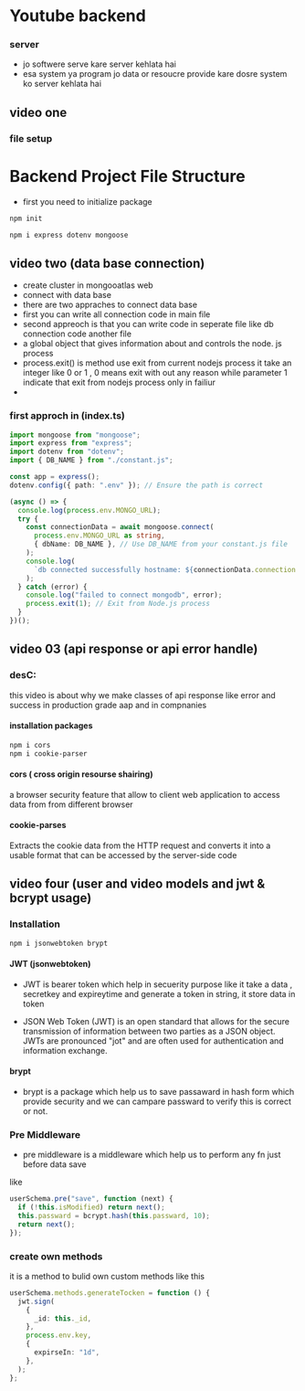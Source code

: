 # Youtube backend

### server

- jo softwere serve kare server kehlata hai
- esa system ya program jo data or resoucre provide kare dosre system ko server kehlata hai

## video one

### file setup

# Backend Project File Structure

- first you need to initialize package

```bash
npm init

npm i express dotenv mongoose
```

## video two (data base connection)

- create cluster in mongooatlas web
- connect with data base
- there are two appraches to connect data base
- first you can write all connection code in main file
- second appreoch is that you can write code in seperate file like db connection code another file
- a global object that gives information about and controls the node. js process
- process.exit() is method use exit from current nodejs process it take an integer like 0 or 1 , 0 means exit with out any reason while parameter 1 indicate that exit from nodejs process only in failiur
-

### first approch in (index.ts)

```ts
import mongoose from "mongoose";
import express from "express";
import dotenv from "dotenv";
import { DB_NAME } from "./constant.js";

const app = express();
dotenv.config({ path: ".env" }); // Ensure the path is correct

(async () => {
  console.log(process.env.MONGO_URL);
  try {
    const connectionData = await mongoose.connect(
      process.env.MONGO_URL as string,
      { dbName: DB_NAME }, // Use DB_NAME from your constant.js file
    );
    console.log(
      `db connected successfully hostname: ${connectionData.connection.host}`,
    );
  } catch (error) {
    console.log("failed to connect mongodb", error);
    process.exit(1); // Exit from Node.js process
  }
})();
```

## video 03 (api response or api error handle)

### desC:

this video is about why we make classes of api response like error and success in production grade aap and in compnanies

#### installation packages

```bash
npm i cors
npm i cookie-parser
```

#### cors ( cross origin resourse shairing)

a browser security feature that allow to client web application to access data from from different browser

#### cookie-parses

Extracts the cookie data from the HTTP request and converts it into a usable format that can be accessed by the server-side code

## video four (user and video models and jwt & bcrypt usage)

### Installation

```bash
npm i jsonwebtoken brypt
```

#### JWT (jsonwebtoken)

- JWT is bearer token which help in secuerity purpose like it take a data , secretkey and expireytime and generate a token in string, it store data in token

- JSON Web Token (JWT) is an open standard that allows for the secure transmission of information between two parties as a JSON object. JWTs are pronounced "jot" and are often used for authentication and information exchange.

#### brypt

- brypt is a package which help us to save passaward in hash form which provide security and we can campare passward to verify this is correct or not.

### Pre Middleware

- pre middleware is a middleware which help us to perform any fn just before data save

like

```ts
userSchema.pre("save", function (next) {
  if (!this.isModified) return next();
  this.passward = bcrypt.hash(this.passward, 10);
  return next();
});
```

### create own methods

it is a method to bulid own custom methods like this

```ts
userSchema.methods.generateTocken = function () {
  jwt.sign(
    {
      _id: this._id,
    },
    process.env.key,
    {
      expirseIn: "1d",
    },
  );
};
```
